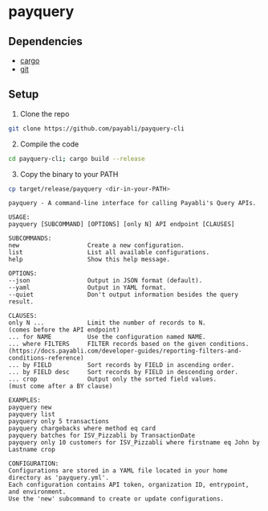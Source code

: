 # payquery

## Dependencies
- [cargo](https://doc.rust-lang.org/cargo/getting-started/installation.html)
- [git](https://git-scm.com/book/en/v2/Getting-Started-Installing-Git)

## Setup

1. Clone the repo 
```bash
git clone https://github.com/payabli/payquery-cli
```

2. Compile the code 
```bash
cd payquery-cli; cargo build --release
```

3. Copy the binary to your PATH
```bash
cp target/release/payquery <dir-in-your-PATH>
```

```
payquery - A command-line interface for calling Payabli's Query APIs.

USAGE:
payquery [SUBCOMMAND] [OPTIONS] [only N] API endpoint [CLAUSES]

SUBCOMMANDS:
new                   Create a new configuration.
list                  List all available configurations.
help                  Show this help message.

OPTIONS:
--json                Output in JSON format (default).
--yaml                Output in YAML format.
--quiet               Don't output information besides the query result.

CLAUSES:
only N ...            Limit the number of records to N.
(comes before the API endpoint)
... for NAME          Use the configuration named NAME.
... where FILTERS     FILTER records based on the given conditions.
(https://docs.payabli.com/developer-guides/reporting-filters-and-conditions-reference)
... by FIELD          Sort records by FIELD in ascending order.
... by FIELD desc     Sort records by FIELD in descending order.
... crop              Output only the sorted field values.
(must come after a BY clause)

EXAMPLES:
payquery new
payquery list
payquery only 5 transactions
payquery chargebacks where method eq card
payquery batches for ISV_Pizzabli by TransactionDate
payquery only 10 customers for ISV_Pizzabli where firstname eq John by Lastname crop

CONFIGURATION:
Configurations are stored in a YAML file located in your home directory as 'payquery.yml'.
Each configuration contains API token, organization ID, entrypoint, and environment.
Use the 'new' subcommand to create or update configurations.
```

